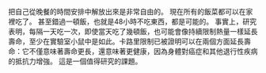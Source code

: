 把自己從晚餐的時間安排中解放出來是非常自由的。
現在所有的飯菜都可以在家裡吃了。
甚至錯過一頓飯，也就是48小時不吃東西，都是可能的。
事實上，研究表明，每隔一天吃一次，即使當天吃了幾頓飯，也可能會像持續限制熱量一樣延長壽命，至少在實驗室小鼠中是如此。卡路里限制已被證明可以在兩個方面延長壽命：它不僅意味著壽命更長，還意味著更健康，因為身體對癌症和其他退行性疾病的抵抗力增強。
這是一個值得研究的課題。